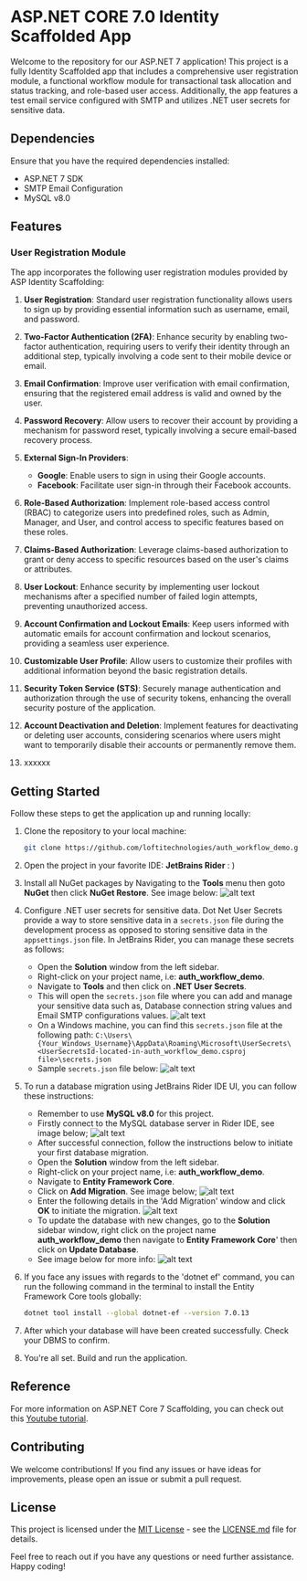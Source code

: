 # ASP.NET CORE 7.0 Identity Scaffolded App

Welcome to the repository for our ASP.NET 7 application! This project is a fully Identity Scaffolded app that includes a comprehensive user registration module, a functional workflow module for transactional task allocation and status tracking, and role-based user access. Additionally, the app features a test email service configured with SMTP and utilizes .NET user secrets for sensitive data.

## Dependencies

Ensure that you have the required dependencies installed:

- ASP.NET 7 SDK
- SMTP Email Configuration
- MySQL v8.0

## Features

### User Registration Module

The app incorporates the following user registration modules provided by ASP Identity Scaffolding:

1. **User Registration**: Standard user registration functionality allows users to sign up by providing essential information such as username, email, and password.

2. **Two-Factor Authentication (2FA)**: Enhance security by enabling two-factor authentication, requiring users to verify their identity through an additional step, typically involving a code sent to their mobile device or email.

3. **Email Confirmation**: Improve user verification with email confirmation, ensuring that the registered email address is valid and owned by the user.

4. **Password Recovery**: Allow users to recover their account by providing a mechanism for password reset, typically involving a secure email-based recovery process.

5. **External Sign-In Providers**:

   - **Google**: Enable users to sign in using their Google accounts.
   - **Facebook**: Facilitate user sign-in through their Facebook accounts.

6. **Role-Based Authorization**: Implement role-based access control (RBAC) to categorize users into predefined roles, such as Admin, Manager, and User, and control access to specific features based on these roles.

7. **Claims-Based Authorization**: Leverage claims-based authorization to grant or deny access to specific resources based on the user's claims or attributes.

8. **User Lockout**: Enhance security by implementing user lockout mechanisms after a specified number of failed login attempts, preventing unauthorized access.

9. **Account Confirmation and Lockout Emails**: Keep users informed with automatic emails for account confirmation and lockout scenarios, providing a seamless user experience.

10. **Customizable User Profile**: Allow users to customize their profiles with additional information beyond the basic registration details.

11. **Security Token Service (STS)**: Securely manage authentication and authorization through the use of security tokens, enhancing the overall security posture of the application.

12. **Account Deactivation and Deletion**: Implement features for deactivating or deleting user accounts, considering scenarios where users might want to temporarily disable their accounts or permanently remove them.

13. xxxxxx

## Getting Started

Follow these steps to get the application up and running locally:

1. Clone the repository to your local machine:

   ```bash
   git clone https://github.com/loftitechnologies/auth_workflow_demo.git
   ```

2. Open the project in your favorite IDE: **JetBrains Rider** : )

3. Install all NuGet packages by Navigating to the **Tools** menu then goto **NuGet** then click **NuGet Restore**. See image below:
![alt text](auth_workflow_demo/wwwroot/img/readme-assets/image7.png)

4. Configure .NET user secrets for sensitive data. Dot Net User Secrets provide a way to store sensitive data in a `secrets.json` file during the development process as opposed to storing sensitive data in the `appsettings.json` file. In JetBrains Rider, you can manage these secrets as follows:

   - Open the **Solution** window from the left sidebar.
   - Right-click on your project name, i.e: **auth_workflow_demo**.
   - Navigate to **Tools** and then click on **.NET User Secrets**.
   - This will open the `secrets.json` file where you can add and manage your sensitive data such as, Database connection string values and Email SMTP configurations values.
     ![alt text](auth_workflow_demo/wwwroot/img/readme-assets/image-1.png)
   - On a Windows machine, you can find this `secrets.json` file at the following path: `C:\Users\{Your_Windows_Username}\AppData\Roaming\Microsoft\UserSecrets\<UserSecretsId-located-in-auth_workflow_demo.csproj file>\secrets.json`
   - Sample `secrets.json` file below:
     ![alt text](auth_workflow_demo/wwwroot/img/readme-assets/image6.png)

5. To run a database migration using JetBrains Rider IDE UI, you can follow these instructions:

   - Remember to use **MySQL v8.0** for this project.
   - Firstly connect to the MySQL database server in Rider IDE, see image below;
     ![alt text](<auth_workflow_demo/wwwroot/img/readme-assets/Screenshot 2024-03-18 022632.png>)
   - After successful connection, follow the instructions below to initiate your first database migration.
   - Open the **Solution** window from the left sidebar.
   - Right-click on your project name, i.e: **auth_workflow_demo**.
   - Navigate to **Entity Framework Core**.
   - Click on **Add Migration**. See image below;
     ![alt text](auth_workflow_demo/wwwroot/img/readme-assets/image.png)
   - Enter the following details in the 'Add Migration' window and click **OK** to initiate the migration.
     ![alt text](auth_workflow_demo/wwwroot/img/readme-assets/image4.png)
   - To update the database with new changes, go to the **Solution** sidebar window, right click on the project name **auth_workflow_demo** then navigate to **Entity Framework Core**' then click on **Update Database**.
   - See image below for more info:
     ![alt text](auth_workflow_demo/wwwroot/img/readme-assets/image8.png)

6. If you face any issues with regards to the 'dotnet ef' command, you can run the following command in the terminal to install the Entity Framework Core tools globally:
   ```bash
   dotnet tool install --global dotnet-ef --version 7.0.13
   ```
   
7. After which your database will have been created successfully. Check your DBMS to confirm.

6. You're all set. Build and run the application.


## Reference

For more information on ASP.NET Core 7 Scaffolding, you can check out this [Youtube tutorial](https://youtu.be/wzaoQiS_9dI?si=lUfB1E71kM1BxfKw).

## Contributing

We welcome contributions! If you find any issues or have ideas for improvements, please open an issue or submit a pull request.

## License

This project is licensed under the [MIT License](LICENSE.md) - see the [LICENSE.md](LICENSE.md) file for details.

Feel free to reach out if you have any questions or need further assistance. Happy coding!
